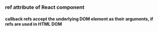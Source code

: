 

### ref attribute of React component <br>
#### callback refs accept the underlying DOM element as their arguments, if refs are used in HTML DOM
